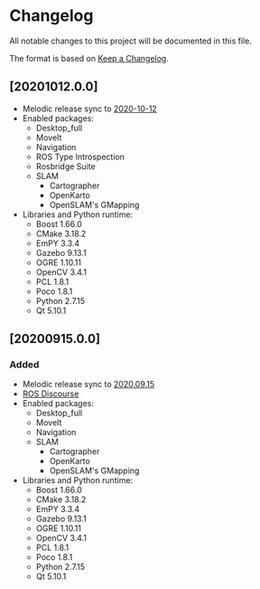 # Changelog
All notable changes to this project will be documented in this file.

The format is based on [Keep a Changelog](https://keepachangelog.com/en/1.0.0/).

## [20201012.0.0]
- Melodic release sync to [2020-10-12](https://discourse.ros.org/t/new-packages-for-melodic-2020-10-12)
- Enabled packages:
  - Desktop_full
  - MoveIt
  - Navigation
  - ROS Type Introspection
  - Rosbridge Suite
  - SLAM
    - Cartographer
    - OpenKarto
    - OpenSLAM's GMapping
- Libraries and Python runtime:
  - Boost 1.66.0
  - CMake 3.18.2
  - EmPY 3.3.4
  - Gazebo 9.13.1
  - OGRE 1.10.11
  - OpenCV 3.4.1
  - PCL 1.8.1
  - Poco 1.8.1
  - Python 2.7.15
  - Qt 5.10.1

## [20200915.0.0]
### Added
- Melodic release sync to [2020.09.15](https://github.com/ros/rosdistro/tree/melodic/2020-09-15)
- [ROS Discourse](https://discourse.ros.org/t/preparing-for-melodic-sync-2020-09-10/)
- Enabled packages:
  - Desktop_full
  - MoveIt
  - Navigation
  - SLAM
    - Cartographer
    - OpenKarto
    - OpenSLAM's GMapping
- Libraries and Python runtime:
  - Boost 1.66.0
  - CMake 3.18.2
  - EmPY 3.3.4
  - Gazebo 9.13.1
  - OGRE 1.10.11
  - OpenCV 3.4.1
  - PCL 1.8.1
  - Poco 1.8.1
  - Python 2.7.15
  - Qt 5.10.1
